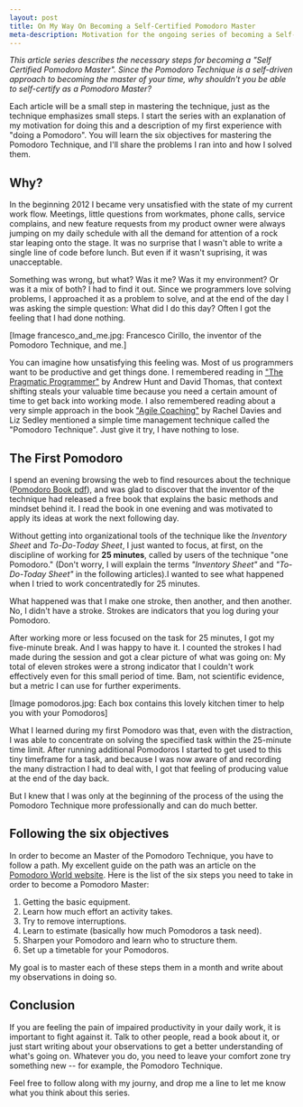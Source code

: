 ```yaml
---
layout: post
title: On My Way On Becoming a Self-Certified Pomodoro Master
meta-description: Motivation for the ongoing series of becoming a Self-Certiefied Pomodoro Master
---
```


*This article series describes the necessary steps for becoming a "Self Certified Pomodoro Master". Since the Pomodoro
Technique is a self-driven approach to becoming the master of your time, why shouldn't you be able to self-certify as a
Pomodoro Master?*


Each article will be a small step in mastering the technique, just as the technique emphasizes small steps. I start the
series with an explanation of my motivation for doing this and a description of my first experience with "doing a
Pomodoro". You will learn the six objectives for mastering the Pomodoro Technique, and I'll share the problems I ran
into and how I solved them.


## Why?

In the beginning 2012 I became very unsatisfied with the state of my current work flow.  Meetings, little questions from
workmates, phone calls, service complains, and new feature requests from my product owner were always jumping on my
daily schedule with all the demand for attention of a rock star leaping onto the stage. It was no surprise that I wasn't
able to write a single line of code before lunch. But even if it wasn't suprising, it was unacceptable.


Something was wrong, but what? Was it me? Was it my environment? Or was it a mix of both? I had to find it out. Since we
programmers love solving problems, I approached it as a problem to solve, and at the end of the day I was asking the
simple question: What did I do this day? Often I got the feeling that I had done nothing.


[Image francesco_and_me.jpg: Francesco Cirillo, the inventor of the Pomodoro Technique, and me.]

You can imagine how unsatisfying this feeling was. Most of us programmers want to be productive and get things done. I
remembered reading in ["The Pragmatic Programmer"](http://pragprog.com/book/tpp/the-pragmatic-programmer) by Andrew Hunt
and David Thomas, that context shifting steals your valuable time because you need a certain amount of time to get back
into working mode. I also remembered reading about a very simple approach in the book ["Agile
Coaching"](http://pragprog.com/book/sdcoach/agile-coaching) by Rachel Davies and Liz Sedley mentioned a simple time
management technique called the "Pomodoro Technique". Just give it try, I have nothing to lose.


## The First Pomodoro

I spend an evening browsing the web to find resources about the technique ([Pomodoro Book
pdf](http://www.pomodorotechnique.com/book/)), and was glad to discover that the inventor of the technique had released
a free book that explains the basic methods and mindset behind it. I read the book in one evening and was motivated to
apply its ideas at work the next following day.


Without getting into organizational tools of the technique like the *Inventory Sheet* and *To-Do-Today Sheet*, I just
wanted to focus, at first, on the discipline of working for **25 minutes**, called by users of the technique "one
Pomodoro." (Don't worry, I will explain the terms *"Inventory Sheet"* and *"To-Do-Today Sheet"* in the following
articles).I wanted to see what happened when I tried to work concentratedly for 25 minutes.


What happened was that I make one stroke, then another, and then another. No, I didn't have a stroke. Strokes are
indicators that you log during your Pomodoro.


After working more or less focused on the task for 25 minutes, I got my five-minute break. And I was happy to have it. I
counted the strokes I had made during the session and got a clear picture of what was going on: My total of eleven
strokes were a strong indicator that I couldn't work effectively even for this small period of time. Bam, not scientific
evidence, but a metric I can use for further experiments.


[Image pomodoros.jpg: Each box contains this lovely kitchen timer to help you with your Pomodoros]


What I learned during my first Pomodoro was that, even with the distraction, I was able to concentrate on solving the
specified task within the 25-minute time limit.  After running additional Pomodoros I started to get used to this tiny
timeframe for a task, and because I was now aware of and recording the many distraction I had to deal with, I got that
feeling of producing value at the end of the day back.


But I knew that I was only at the beginning of the process of the using the Pomodoro Technique more professionally and
can do much better.


## Following the six objectives

In order to become an Master of the Pomodoro Technique, you have to follow a path. My excellent guide on the path was an
article on the [Pomodoro World website](http://www.pomodorotechnique.com/certification/). Here is the list of the six
steps you need to take in order to become a Pomodoro Master:


1. Getting the basic equipment.
2. Learn how much effort an activity takes.
3. Try to remove interruptions.
4. Learn to estimate (basically how much Pomodoros a task need).
5. Sharpen your Pomodoro and learn who to structure them.
6. Set up a timetable for your Pomodoros.


My goal is to master each of these steps them in a month and write about my observations in doing so.


## Conclusion

If you are feeling the pain of impaired productivity in your daily work, it is important to fight against it. Talk to
other people, read a book about it, or just start writing about your observations to get a better understanding of
what's going on. Whatever you do, you need to leave your comfort zone try something new -- for example, the Pomodoro
Technique.


Feel free to follow along with my journy, and drop me a line to let me know what you think about this series.

